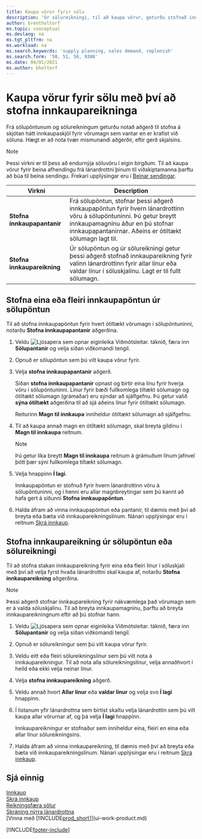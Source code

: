 ```yaml
---
title: Kaupa vörur fyrir sölu
description: 'Úr sölureikningi, til að kaupa vörur, geturðu stofnað innkaupareikning fyrir lánardrottinn eða birgja.'
author: brentholtorf
ms.topic: conceptual
ms.devlang: na
ms.tgt_pltfrm: na
ms.workload: na
ms.search.keywords: 'supply planning, sales demand, replenish'
ms.search.form: '50, 51, 56, 9308'
ms.date: 04/01/2021
ms.author: bholtorf
---
```

# Kaupa vörur fyrir sölu með því að stofna innkaupareikninga

Frá sölupöntunum og sölureikningum geturðu notað aðgerð til stofna á skjótan hátt innkaupaskjöl fyrir vörumagn sem vantar en er krafist við söluna. Hægt er að nota tvær mismunandi aðgerðir, eftir gerð skjalsins.

> [!Note]
> Þessi virkni er til þess að endurnýja söluvöru í eigin birgðum. Til að kaupa vörur fyrir beina afhendingu frá lánardrottni þínum til viðskiptamanna þarftu að búa til beina sendingu. Frekari upplýsingar eru í [Beinar sendingar](sales-how-drop-shipment.md).   

|Virkni|Description|
|--------|-----------|
|**Stofna innkaupapantanir**|Frá sölupöntun, stofnar þessi aðgerð innkaupapöntun fyrir hvern lánardrottinn vöru á sölupöntuninni. Þú getur breytt innkaupamagninu áður en þú stofnar innkaupapantanirnar. Aðeins er ótiltækt sölumagn lagt til.
|**Stofna innkaupareikning**|Úr sölupöntun og úr sölureikningi getur þessi aðgerð stofnað innkaupareikning fyrir valinn lánardrottinn fyrir allar línur eða valdar línur í söluskjalinu. Lagt er til fullt sölumagn.|

## Stofna eina eða fleiri innkaupapöntun úr sölupöntun
Til að stofna innkaupapöntun fyrir hvert ótiltækt vörumagn í sölupöntuninni, notarðu **Stofna innkaupapantanir** aðgerðina.

1. Veldu ![Ljósapera sem opnar eiginleika Viðmótsleitar.](media/ui-search/search_small.png "Segðu mér hvað þú vilt gera") táknið, færa inn **Sölupantanir** og velja síðan viðkomandi tengil.
2. Opnuð er sölupöntun sem þú vilt kaupa vörur fyrir.
3. Velja **stofna innkaupapantanir** aðgerð.

    Síðan **stofna innkaupapantanir** opnast og birtir eina línu fyrir hverja vöru í sölupöntuninni. Línur fyrir bæði fullkomlega tiltækt sölumagn og ótiltækt sölumagn (grámaðar) eru sýndar að sjálfgefnu. Þú getur valið **sýna ótiltækt** aðgerðina til að sjá aðeins línur fyrir ótiltækt sölumagn.

    Reiturinn **Magn til innkaupa** inniheldur ótiltækt sölumagn að sjálfgefnu.
4. Til að kaupa annað magn en ótiltækt sölumagn, skal breyta gildinu í **Magn til innkaupa** reitnum.

    > [!NOTE]  
    >   Þú getur líka breytt **Magn til innkaupa** reitnum á grámuðum línum jafnvel þótt þær sýni fullkomlega tiltækt sölumagn.
5. Velja hnappinn **Í lagi**.

    Innkaupapöntun er stofnuð fyrir hvern lánardrottinn vöru á sölupöntuninni, og í henni eru allar magnbreytingar sem þú kannt að hafa gert á síðunni **Stofna innkaupapöntun**.
7. Halda áfram að vinna innkaupapöntun eða pantanir, til dæmis með því að breyta eða bæta við innkaupareikningslínum. Nánari upplýsingar eru í reitnum [Skrá innkaup](purchasing-how-record-purchases.md).


## Stofna innkaupareikning úr sölupöntun eða sölureikningi
Til að stofna stakan innkaupareikning fyrir eina eða fleiri línur í söluskjali með því að velja fyrst hvaða lánardrottni skal kaupa af, notarðu **Stofna innkaupareikning** aðgerðina.

> [!NOTE]  
>   Þessi aðgerð stofnar innkaupareikning fyrir nákvæmlega það vörumagn sem er á valda söluskjalinu. Til að breyta innkaupamagninu, þarftu að breyta innkaupareikningnum eftir að þú stofnar hann.  

1. Veldu ![Ljósapera sem opnar eiginleika Viðmótsleitar.](media/ui-search/search_small.png "Segðu mér hvað þú vilt gera") táknið, færa inn **Sölupantanir** og velja síðan viðkomandi tengil.
2. Opnuð er sölureikningur sem þú vilt kaupa vörur fyrir.
3. Veldu eitt eða fleiri sölureikningslínur sem þú vilt nota á innkaupareikningur. Til að nota alla sölureikningslínur, velja annaðhvort í heild eða ekki velja neinar línur.
4. Velja **stofna innkaupareikning** aðgerð.
5. Veldu annað hvort **Allar línur** eða  **valdar línur** og velja svo **Í lagi** hnappinn.  
6. Í listanum yfir lánardrottna sem birtist skaltu velja lánardrottin sem þú vilt kaupa allar vörurnar af, og þá velja **Í lagi** hnappinn.

    Innkaupareikningur er stofnaður sem inniheldur eina, fleiri en eina eða allar línur sölureikningsins.
7. Halda áfram að vinna innkaupareikning, til dæmis með því að breyta eða bæta við innkaupareikningslínum. Nánari upplýsingar eru í reitnum [Skrá innkaup](purchasing-how-record-purchases.md).

## Sjá einnig
[Innkaup](purchasing-manage-purchasing.md)  
[Skrá innkaup](purchasing-how-record-purchases.md)  
[Reikningsfæra sölur](sales-how-invoice-sales.md)  
[Skráning nýrra lánardrottna](purchasing-how-register-new-vendors.md)  
[Vinna með [!INCLUDE[prod_short](includes/prod_short.md)]](ui-work-product.md)


[!INCLUDE[footer-include](includes/footer-banner.md)]